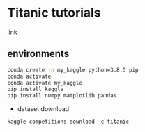# Titanic tutorials

[link](https://www.kaggle.com/c/titanic)

## environments

```bash
conda create -n my_kaggle python=3.8.5 pip
conda activate
conda activate my_kaggle
pip install kaggle
pip install numpy matplotlib pandas
```

- dataset download

```
kaggle competitions download -c titanic
```